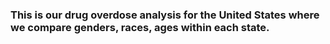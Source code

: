 ### This is our drug overdose analysis for the United States where we compare genders, races, ages within each state.

